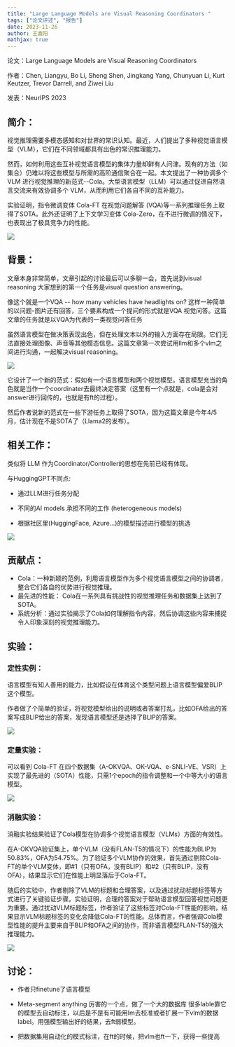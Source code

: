 ```yaml
---
title: "Large Language Models are Visual Reasoning Coordinators "
tags: ["论文评述", "报告"]
date: 2023-11-26
author: 王鑫阳
mathjax: true
---
```


论文：Large Language Models are Visual Reasoning Coordinators 

作者：Chen, Liangyu, Bo Li, Sheng Shen, Jingkang Yang, Chunyuan Li, Kurt Keutzer, Trevor Darrell, and Ziwei Liu

发表：NeurIPS 2023

## 简介：

视觉推理需要多模态感知和对世界的常识认知。最近，人们提出了多种视觉语言模型（VLM），它们在不同领域都具有出色的常识推理能力。

然而，如何利用这些互补视觉语言模型的集体力量却鲜有人问津。现有的方法（如集合）仍难以将这些模型与所需的高阶通信聚合在一起。本文提出了一种协调多个 VLM 进行视觉推理的新范式--Cola。大型语言模型（LLM）可以通过促进自然语言交流来有效协调多个 VLM，从而利用它们各自不同的互补能力。

实验证明，指令微调变体 Cola-FT 在视觉问题解答 (VQA)等一系列推理任务上取得了SOTA。此外还证明了上下文学习变体 Cola-Zero，在不进行微调的情况下，也表现出了极具竞争力的性能。

![](Picture1.png)

## 背景：

文章本身非常简单，文章引起的讨论最后可以多聊一会，首先说到visual reasoning 大家想到的第一个任务是visual question answering。

像这个就是一个VQA -- how many vehicles have headlights on? 这样一种简单的以问题-图片还有回答，三个要素构成一个提问的形式就是VQA 视觉问答。这篇文章的任务就是以VQA为代表的一类视觉问答任务

虽然语言模型在做决策表现出色，但在处理文本以外的输入方面存在局限。它们无法直接处理图像、声音等其他模态信息。这篇文章第一次尝试用llm和多个vlm之间进行沟通，一起解决visual reasoning。

![](Picture2.png)

它设计了一个新的范式：假如有一个语言模型和两个视觉模型。语言模型充当的角色就是当作一个coordinater去最终决定答案（这里有一个点就是，cola是会对answer进行回传的，也就是有ft的过程）。

然后作者说新的范式在一些下游任务上取得了SOTA，因为这篇文章是今年4/5月，估计现在不是SOTA了（Llama2的发布）。

## 相关工作：

类似将 LLM 作为Coordinator/Controller的思想在先前已经有体现。

与HuggingGPT不同点:

- 通过LLM进行任务分配

- 不同的AI models 承担不同的工作 (heterogeneous models)

- 根据社区里(HuggingFace, Azure…)的模型描述进行模型的挑选

![](Picture3.png)

## 贡献点：

- Cola：一种新颖的范例，利用语言模型作为多个视觉语言模型之间的协调者，整合它们各自的优势进行视觉推理。
- 最先进的性能： Cola在一系列具有挑战性的视觉推理任务和数据集上达到了SOTA。
- 系统分析：通过实验揭示了Cola如何理解指令内容，然后协调这些内容来捕捉令人印象深刻的视觉推理能力。

## 实验：

### 定性实例：

语言模型有知人善用的能力，比如假设在体育这个类型问题上语言模型偏爱BLIP这个模型。

作者做了个简单的验证，将视觉模型给出的说明或者答案打乱，比如OFA给出的答案写成BLIP给出的答案，发现语言模型还是选择了BLIP的答案。

![](Picture4.png)

### 定量实验：

可以看到 Cola-FT 在四个数据集（A-OKVQA、OK-VQA、e-SNLI-VE、VSR）上实现了最先进的（SOTA）性能，只需1个epoch的指令调整和一个中等大小的语言模型。

![](Picture5.png)

### 消融实验：

消融实验结果验证了Cola模型在协调多个视觉语言模型（VLMs）方面的有效性。

在A-OKVQA验证集上，单个VLM（没有FLAN-T5的情况下）的性能为BLIP为50.83%，OFA为54.75%。为了验证多个VLM协作的效果，首先通过剔除Cola-FT的单个VLM变体，即#1（只有OFA，没有BLIP）和#2（只有BLIP，没有OFA），结果显示它们在性能上明显落后于Cola-FT。

随后的实验中，作者剔除了VLM的标题和合理答案，以及通过扰动标题标签等方式进行了关键验证步骤。实验证明，合理的答案对于帮助语言模型回答视觉问题更为重要。通过扰动VLM标题标签，作者验证了这些标签对Cola-FT性能的影响，结果显示VLM标题标签的变化会降低Cola-FT的性能。总体而言，作者强调Cola模型性能的提升主要来自于BLIP和OFA之间的协作，而非语言模型FLAN-T5的强大推理能力。

![](Picture6.png)

## 讨论：

- 作者只finetune了语言模型

- Meta-segment anything 厉害的一个点，做了一个大的数据库 很多lable靠它的模型去自动标注，以后是不是有可能用lm去校准或者扩展一下vlm的数据label。用强模型输出好的结果，去ft弱模型。

- 把数据集用自动化的模式标注，在ft的时候，把vlm也ft一下，获得一些提高

